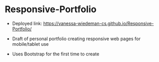 # Responsive-Portfolio

- Deployed link: https://vanessa-wiedeman-cs.github.io/Responsive-Portfolio/

- Draft of personal portfolio creating responsive web pages for mobile/tablet use

- Uses Bootstrap for the first time to create
